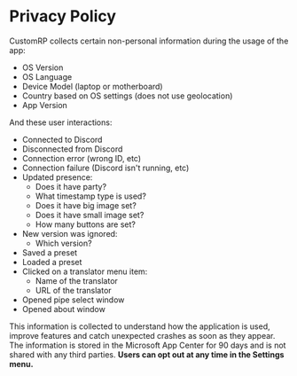 # Privacy Policy
CustomRP collects certain non-personal information during the usage of the app:
- OS Version
- OS Language
- Device Model (laptop or motherboard)
- Country based on OS settings (does not use geolocation)
- App Version

And these user interactions:
- Connected to Discord
- Disconnected from Discord
- Connection error (wrong ID, etc)
- Connection failure (Discord isn't running, etc)
- Updated presence:
  - Does it have party?
  - What timestamp type is used?
  - Does it have big image set?
  - Does it have small image set?
  - How many buttons are set?
- New version was ignored:
  - Which version?
- Saved a preset
- Loaded a preset
- Clicked on a translator menu item:
  - Name of the translator
  - URL of the translator
- Opened pipe select window
- Opened about window

This information is collected to understand how the application is used, improve features and catch unexpected crashes as soon as they appear. The information is stored in the Microsoft App Center for 90 days and is not shared with any third parties.
**Users can opt out at any time in the Settings menu.**